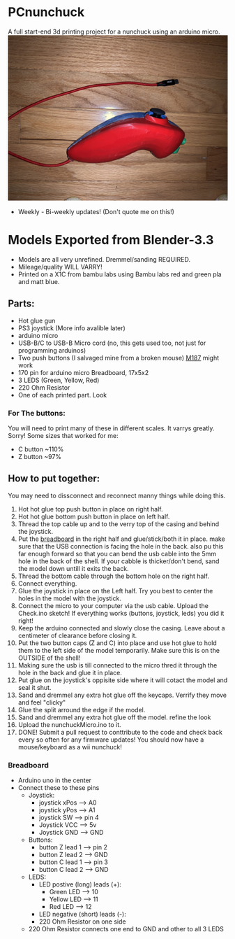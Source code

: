 # PCnunchuck
A full start-end 3d printing project for a nunchuck using an arduino micro.
![Image of a Nintendo Switch Themed Arduino-PowerdNunchuck](https://github.com/MassiveZappy/PCnunchuck/blob/main/img.jpg?raw=true)
- Weekly - Bi-weekly updates! (Don't quote me on this!)

# Models Exported from Blender-3.3
- Models are all very unrefined. Dremmel/sanding REQUIRED.
- Mileage/quality WILL VARRY!
- Printed on a X1C from bambu labs using Bambu labs red and green pla and matt blue.

## Parts:
- Hot glue gun
- PS3 joystick (More info avalible later)
- arduino micro
- USB-B/C to USB-B Micro cord (no, this gets used too, not just for programming arduinos)
- Two push buttons (I salvaged mine from a broken mouse) [M187](https://www.logitech.com/en-us/products/mice/m187-mini-wireless-mouse.910-005360.html) might work
- 170 pin for arduino micro Breadboard, 17x5x2
- 3 LEDS (Green, Yellow, Red)
- 220 Ohm Resistor
- One of each printed part. Look

### For The buttons:
You will need to print many of these in different scales. It varrys greatly. Sorry! Some sizes that worked for me:
- C button ~110%
- Z button ~97%

## How to put together:
You may need to dissconnect and reconnect manny things while doing this.
1. Hot hot glue top push button in place on right half.
2. Hot hot glue bottom push button in place on left half.
3. Thread the top cable up and to the verry top of the casing and behind the joystick.
4. Put the [breadboard](#Breadboard) in the right half and glue/stick/both it in place. make sure that the USB connection is facing the hole in the back. also pu this far enough forward so that you can bend the usb cable into the 5mm hole in the back of the shell. If your cabble is thicker/don't bend, sand the model down untill it exits the back.
5. Thread the bottom cable through the bottom hole on the right half.
6. Connect everything.
7. Glue the joystick in place on the Left half. Try you best to center the holes in the model with the joystick.
8. Connect the micro to your computer via the usb cable. Upload the Check.ino sketch! If everything works (buttons, joystick, leds) you did it right!
9. Keep the arduino connected and slowly close the casing. Leave about a centimeter of clearance before closing it.
10. Put the two button caps (Z and C) into place and use hot glue to hold them to the left side of the model temporarily. Make sure this is on the OUTSIDE of the shell!
11. Making sure the usb is till connected to the micro thred it through the hole in the back and glue it in place. 
12. Put glue on the joystick's oppisite side where it will cotact the model and seal it shut. 
13. Sand and dremmel any extra hot glue off the keycaps. Verrify they move and feel "clicky"
14. Glue the split arround the edge if the model.
15. Sand and dremmel any extra hot glue off the model. refine the look
16. Upload the nunchuckMicro.ino to it.
17. DONE! Submit a pull request to conttribute to the code and check back every so often for any firmware updates! You should now have a mouse/keyboard as a wii nunchuck!
### Breadboard
- Arduino uno in the center
- Connect these to these pins
    * Joystick:
        * joystick xPos --> A0
        * joystick yPos --> A1
        * joystick SW --> pin 4
        * Joystick VCC --> 5v
        * Joystick GND --> GND
    * Buttons:
        * button Z lead 1 --> pin 2
        * button Z  lead 2 --> GND
        * button C lead 1 --> pin 3
        * button C lead 2 --> GND
    * LEDS:
        * LED postive (long) leads (+):
            * Green LED --> 10
            * Yellow LED --> 11
            * Red LED --> 12
        * LED negative (short) leads (-):
        * 220 Ohm Resistor on one side
    *  220 Ohm Resistor connects one end to GND and other to all 3 LEDS

